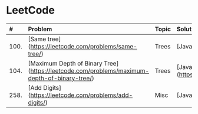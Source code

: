 # LeetCode
| # | Problem | Topic | Solution |
| :---- | :------------------------ | :-------- | :-------- |
| 100. | [Same tree] (https://leetcode.com/problems/same-tree/) | Trees | [Java] (https://github.com/srinivaskcg/CodeGround/blob/master/LeetCode/src/main/java/com/practice/trees/SameTree.java) |
| 104. | [Maximum Depth of Binary Tree] (https://leetcode.com/problems/maximum-depth-of-binary-tree/) | Trees | [Java] (https://github.com/srinivaskcg/CodeGround/blob/master/LeetCode/src/interview/practice/MaximumDepthofBinaryTree.java) |
| 258. | [Add Digits] (https://leetcode.com/problems/add-digits/) | Misc | [Java] (https://github.com/srinivaskcg/LeetCode/blob/master/LeetCode/src/interview/practice/AddDigits.java) |
